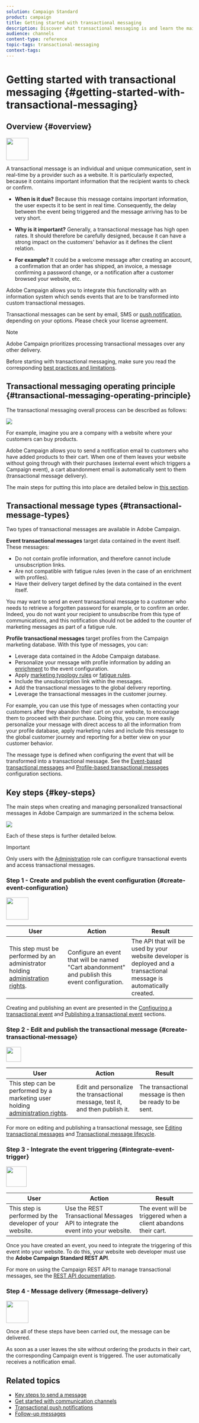 ```yaml
---
solution: Campaign Standard
product: campaign
title: Getting started with transactional messaging
description: Discover what transactional messaging is and learn the main steps to set up a transactional message in Adobe Campaign Standard.
audience: channels
content-type: reference
topic-tags: transactional-messaging
context-tags: 
---
```


# Getting started with transactional messaging {#getting-started-with-transactional-messaging}

## Overview {#overview}

<img src="assets/do-not-localize/icon_transactional.svg" width="60px">

A transactional message is an individual and unique communication, sent in real-time by a provider such as a website. It is particularly expected, because it contains important information that the recipient wants to check or confirm.

* **When is it due?** Because this message contains important information, the user expects it to be sent in real time. Consequently, the delay between the event being triggered and the message arriving has to be very short.

* **Why is it important?** Generally, a transactional message has high open rates. It should therefore be carefully designed, because it can have a strong impact on the customers' behavior as it defines the client relation.

* **For example?** It could be a welcome message after creating an account, a confirmation that an order has shipped, an invoice, a message confirming a password change, or a notification after a customer browsed your website, etc.

Adobe Campaign allows you to integrate this functionality with an information system which sends events that are to be transformed into custom transactional messages.

Transactional messages can be sent by email, SMS or [push notification](../../channels/using/transactional-push-notifications.md), depending on your options. Please check your license agreement.

>[!NOTE]
>
>Adobe Campaign prioritizes processing transactional messages over any other delivery.

<!--Guidelines to implement transactional messaging capabilities in your website are detailed in [this section](../../api/using/managing-transactional-messages.md).-->

Before starting with transactional messaging, make sure you read the corresponding [best practices and limitations](../../channels/using/transactional-messaging-limitations.md).

## Transactional messaging operating principle {#transactional-messaging-operating-principle}

The transactional messaging overall process can be described as follows:

![](assets/message-center-process.png)

For example, imagine you are a company with a website where your customers can buy products.

Adobe Campaign allows you to send a notification email to customers who have added products to their cart. When one of them leaves your website without going through with their purchases (external event which triggers a Campaign event), a cart abandonment email is automatically sent to them (transactional message delivery).

The main steps for putting this into place are detailed below in [this section](#key-steps).

## Transactional message types {#transactional-message-types}

Two types of transactional messages are available in Adobe Campaign.

**Event transactional messages** target data contained in the event itself. These messages:
* Do not contain profile information, and therefore cannot include unsubscription links.
* Are not compatible with fatigue rules (even in the case of an enrichment with profiles).
* Have their delivery target defined by the data contained in the event itself.

You may want to send an event transactional message to a customer who needs to retrieve a forgotten password for example, or to confirm an order. Indeed, you do not want your recipient to unsubscribe from this type of communications, and this notification should not be added to the counter of marketing messages as part of a fatigue rule.

**Profile transactional messages** target profiles from the Campaign marketing database. With this type of messages, you can:
* Leverage data contained in the Adobe Campaign database.
* Personalize your message with profile information by adding an [enrichment](../../channels/using/configuring-transactional-event.md#enriching-the-transactional-message-content) to the event configuration.
* Apply [marketing typology rules](../../sending/using/managing-typology-rules.md) or [fatigue rules](../../sending/using/fatigue-rules.md).
* Include the unsubscription link within the messages.
* Add the transactional messages to the global delivery reporting.
* Leverage the transactional messages in the customer journey.

For example, you can use this type of messages when contacting your customers after they abandon their cart on your website, to encourage them to proceed with their purchase. Doing this, you can more easily personalize your message with direct access to all the information from your profile database, apply marketing rules and include this message to the global customer journey and reporting for a better view on your customer behavior.

The message type is defined when configuring the event that will be transformed into a transactional message. See the [Event-based transactional messages](../../channels/using/configuring-transactional-event.md#event-based-transactional-messages) and [Profile-based transactional messages](../../channels/using/configuring-transactional-event.md#profile-based-transactional-messages) configuration sections.

## Key steps {#key-steps}

The main steps when creating and managing personalized transactional messages in Adobe Campaign are summarized in the schema below.

![](assets/message-center-overview.png)

Each of these steps is further detailed below.

>[!IMPORTANT]
>
>Only users with the [Administration](../../administration/using/users-management.md#functional-administrators) role can configure transactional events and access transactional messages.

### Step 1 - Create and publish the event configuration {#create-event-configuration}

<img src="assets/do-not-localize/icon_config.svg" width="60px">

| User | Action | Result |
|--- |--- |--- |
| This step must be performed by an administrator holding [administration rights](../../administration/using/users-management.md#functional-administrators). | Configure an event that will be named "Cart abandonment" and publish this event configuration. | The API that will be used by your website developer is deployed and a transactional message is automatically created. |

Creating and publishing an event are presented in the [Configuring a transactional event](../../channels/using/configuring-transactional-event.md) and [Publishing a transactional event](../../channels/using/publishing-transactional-event.md) sections.

### Step 2 - Edit and publish the transactional message {#create-transactional-message}

<img src="assets/do-not-localize/icon_notification.svg" width="40px">

| User | Action | Result |
|--- |--- |--- |
| This step can be performed by a marketing user holding [administration rights](../../administration/using/users-management.md#functional-administrators). | Edit and personalize the transactional message, test it, and then publish it. | The transactional message is then be ready to be sent. |

For more on editing and publishing a transactional message, see [Editing transactional messages](../../channels/using/editing-transactional-message.md) and [Transactional message lifecycle](../../channels/using/publishing-transactional-message.md).

### Step 3 - Integrate the event triggering {#integrate-event-trigger}

<img src="assets/do-not-localize/icon_api.svg" width="55px">

<!--**Event triggering integration**-->

| User | Action | Result |
|--- |--- |--- |
| This step is performed by the developer of your website. | Use the REST Transactional Messages API to integrate the event into your website. | The event will be triggered when a client abandons their cart. |

Once you have created an event, you need to integrate the triggering of this event into your website.<!--In this example, you want a "Cart abandonment" event to be triggered whenever one of your clients leaves your website before purchasing the products in their cart.--> To do this, your website web developer must use the **Adobe Campaign Standard REST API**.

For more on using the Campaign REST API to manage transactional messages, see the [REST API documentation](../../api/using/managing-transactional-messages.md).

### Step 4 - Message delivery {#message-delivery}

<img src="assets/do-not-localize/icon_channels.svg" width="60px">

Once all of these steps have been carried out, the message can be delivered.

As soon as a user leaves the site without ordering the products in their cart, the corresponding Campaign event is triggered. The user automatically receives a notification email.

## Related topics

* [Key steps to send a message](../../channels/using/key-steps-to-send-a-message.md)
* [Get started with communication channels](../../channels/using/get-started-communication-channels.md)
* [Transactional push notifications](../../channels/using/transactional-push-notifications.md)
* [Follow-up messages](../../channels/using/follow-up-messages.md)
